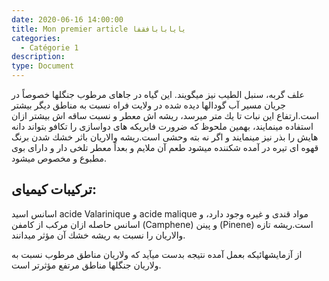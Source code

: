 ```yaml
---
date: 2020-06-16 14:00:00
title: Mon premier article یایابابافقفا
categories:
  - Catégorie 1
description:
type: Document
---
```


علف گربه، سنبل الطيب نيز ميگويند. اين گياه در جاهای مرطوب جنگلها خصوصاً در جريان مسير آب گودالها ديده شده در ولايت فراه نسبت به مناطق ديگر بيشتر است.ارتفاع اين نبات تا يك متر ميرسد، ريشه اش معطر و نسبت ساقه اش بيشتر ازان استفاده مينمايند، بهمين ملحوظ كه ضرورت فابريكه های دواسازی را تكافو بتواند دانه هايش را بذر نيز مينمايند و اگر نه بته وحشی است.ريشه والاريان باثر خشك شدن برنگ قهوه ای تيره در آمده شكننده ميشود طعم آن ملايم و بعداً معطر تلخی دار و دارای بوی مطبوع و مخصوص ميشود.

## تركيبات كيميای:

اسانس اسيد acide Valarinique و acide malique مواد قندی و غيره وجود دارد، و اسانس حاصله ازان مركب از كامفن (Camphene) و پينن (Pinene) است.ريشه تازه والاريان را نسبت به ريشه خشك آن مؤثر ميدانند.

از آزمايشهائيكه بعمل آمده نتيجه بدست ميآيد كه ولاريان مناطق مرطوب نسبت به ولاريان جنگلها مناطق مرتفع مؤثرتر است.

&nbsp;